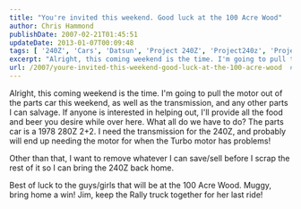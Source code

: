 ```yaml
---
title: "You're invited this weekend. Good luck at the 100 Acre Wood"
author: Chris Hammond
publishDate: 2007-02-21T01:45:51
updateDate: 2013-01-07T00:09:48
tags: [ '240Z', 'Cars', 'Datsun', 'Project 240Z', 'Project240z', 'Project240Zcom' ]
excerpt: "Alright, this coming weekend is the time. I'm going to pull the motor out of the parts car this weekend, as well as the transmission, and any other parts I can salvage. If anyone is interested in helping out, I'll provide all the food and beer you desire while over here. What all do we have to do? The parts car is a 1978 280Z 2+2. I need the transmission for the 240Z, and probably will end up needing the motor for when the Turbo motor has problems! Other than that, I want to remove whatever I can save/sell before I scrap the rest of it so I can bring the 240Z back home. Best of luck to the guys/girls that will be at the 100 Acre Wood. Muggy, bring home a win! Jim, keep the Rally truck together for her last..."
url: /2007/youre-invited-this-weekend-good-luck-at-the-100-acre-wood  # Use the generated URL with year
---
```

<p>Alright, this coming weekend is the time. I'm going to pull the motor out of the parts car this weekend, as well as the transmission, and any other parts I can salvage. If anyone is interested in helping out, I'll provide all the food and beer you desire while over here. What all do we have to do? The parts car is a 1978 280Z 2+2. I need the transmission for the 240Z, and probably will end up&nbsp;needing the motor for when the Turbo motor has problems!</p> <p>Other than that, I want to remove whatever I can save/sell before I scrap the rest of it so I can bring the 240Z back home.</p> <p>Best of luck to the guys/girls that will be at the 100 Acre Wood. Muggy, bring home a win! Jim, keep the Rally truck together for her last ride!</p>
